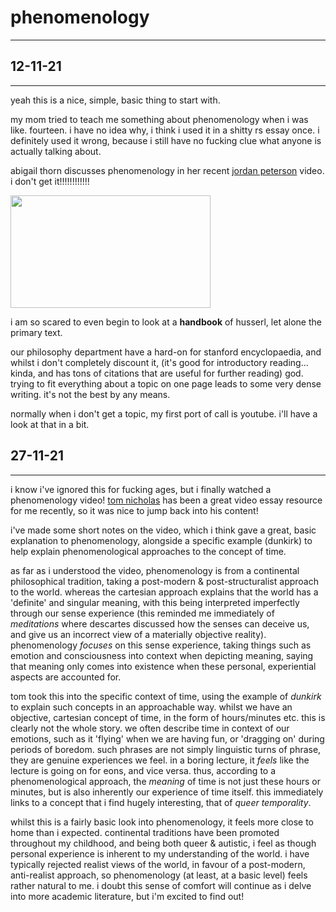 
# phenomenology
* * *
## 12-11-21
* * *

yeah this is a nice, simple, basic thing to start with.

my mom tried to teach me something about phenomenology when i was like. fourteen. i have no idea why, i think i used it in a shitty rs essay once. i definitely used it wrong, because i still have no fucking clue what anyone is actually talking about.

abigail thorn discusses phenomenology in her recent [jordan peterson](https://youtu.be/m81q-ZkfBm0) video. i don't get it!!!!!!!!!!!!

<img src="phenom.jpg"
     width= 320
     height= 180/>

i am so scared to even begin to look at a **handbook** of husserl, let alone the primary text.

our philosophy department have a hard-on for stanford encyclopaedia, and whilst i don't completely discount it, (it's good for introductory reading... kinda, and has tons of citations that are useful for further reading) god. trying to fit everything about a topic on one page leads to some very dense writing. it's not the best by any means.

normally when i don't get a topic, my first port of call is youtube. i'll have a look at that in a bit.

## 27-11-21
* * * 

i know i've ignored this for fucking ages, but i finally watched a phenomenology video! [tom nicholas](https://www.youtube.com/watch?v=h95vUgnFdbk&t=28s) has been a great video essay resource for me recently, so it was nice to jump back into his content!

i've made some short notes on the video, which i think gave a great, basic explanation to phenomenology, alongside a specific example (dunkirk) to help explain phenomenological approaches to the concept of time.

as far as i understood the video, phenomenology is from a continental philosophical tradition, taking a post-modern & post-structuralist approach to the world. whereas the cartesian approach explains that the world has a 'definite' and singular meaning, with this being interpreted imperfectly through our sense experience (this reminded me immediately of *meditations* where descartes discussed how the senses can deceive us, and give us an incorrect view of a materially objective reality). phenomenology *focuses* on this sense experience, taking things such as emotion and consciousness into context when depicting meaning, saying that meaning only comes into existence when these personal, experiential aspects are accounted for. 

tom took this into the specific context of time, using the example of *dunkirk* to explain such concepts in an approachable way. whilst we have an objective, cartesian concept of time, in the form of hours/minutes etc. this is clearly not the whole story. we often describe time in context of our emotions, such as it 'flying' when we are having fun, or 'dragging on' during periods of boredom. such phrases are not simply linguistic turns of phrase, they are genuine experiences we feel. in a boring lecture, it *feels* like the lecture is going on for eons, and vice versa. thus, according to a phenomenological approach, the *meaning* of time is not just these hours or minutes, but is also inherently our experience of time itself. this immediately links to a concept that i find hugely interesting, that of *queer temporality*. 

whilst this is a fairly basic look into phenomenology, it feels more close to home than i expected. continental traditions have been promoted throughout my childhood, and being both queer & autistic, i feel as though personal experience is inherent to my understanding of the world. i have typically rejected realist views of the world, in favour of a post-modern, anti-realist approach, so phenomenology (at least, at a basic level) feels rather natural to me. i doubt this sense of comfort will continue as i delve into more academic literature, but i'm excited to find out!
